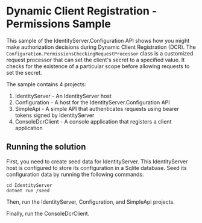 # Dynamic Client Registration - Permissions Sample

This sample of the IdentityServer.Configuration API shows how you might make authorization decisions during Dynamic Client Registration (DCR). The `Configuration.PermissionsCheckingRequestProcessor` class is a customized request processor that can set the client's secret to a specified value. It checks for the existence of a particular scope before allowing requests to set the secret.

The sample contains 4 projects:

1. IdentityServer - An IdentityServer host
2. Configuration - A host for the IdentityServer.Configuration API
3. SimpleApi - A simple API that authenticates requests using bearer tokens signed by IdentityServer
4. ConsoleDcrClient - A console application that registers a client application


## Running the solution

First, you need to create seed data for IdentityServer. This IdentityServer host is configured to store its configuration in a Sqlite database. Seed its configuration data by running the following commands:

```
cd IdentityServer
dotnet run /seed
```

Then, run the IdentityServer, Configuration, and SimpleApi projects.

Finally, run the ConsoleDcrClient.
